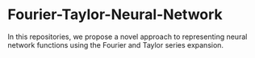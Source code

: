 # Fourier-Taylor-Neural-Network
In this repositories, we propose a novel approach to representing neural network functions using the Fourier and Taylor series expansion.
